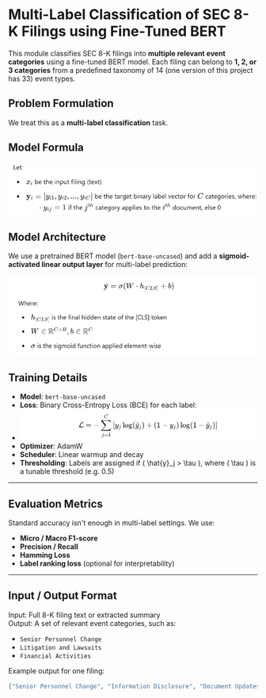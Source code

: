 # Multi-Label Classification of SEC 8-K Filings using Fine-Tuned BERT

This module classifies SEC 8-K filings into **multiple relevant event categories** using a fine-tuned BERT model. Each filing can belong to **1, 2, or 3 categories** from a predefined taxonomy of 14 (one version of this project has 33) event types.


## Problem Formulation

We treat this as a **multi-label classification** task.

## Model Formula

![BERT multi-label classification formula2](notebooks/doc/problem_formula.png)




## Model Architecture

We use a pretrained BERT model (`bert-base-uncased`) and add a **sigmoid-activated linear output layer** for multi-label prediction:

![BERT multi-label classification formula2](notebooks/doc/model_architecture.png)


## Training Details

- **Model**: `bert-base-uncased`
- **Loss**: Binary Cross-Entropy Loss (BCE) for each label:
- ![BERT multi-label classification formula2](notebooks/doc/Training_details.png)
- **Optimizer**: AdamW
- **Scheduler**: Linear warmup and decay
- **Thresholding**: Labels are assigned if \( \hat{y}_j > \tau \), where \( \tau \) is a tunable threshold (e.g. 0.5)

---

## Evaluation Metrics

Standard accuracy isn't enough in multi-label settings. We use:
- **Micro / Macro F1-score**
- **Precision / Recall**
- **Hamming Loss**
- **Label ranking loss** (optional for interpretability)

---

## Input / Output Format

Input: Full 8-K filing text or extracted summary  
Output: A set of relevant event categories, such as:
- `Senior Personnel Change`
- `Litigation and Lawsuits`
- `Financial Activities`

Example output for one filing:
```json
["Senior Personnel Change", "Information Disclosure", "Document Updates"]
